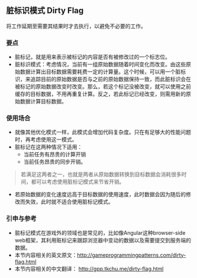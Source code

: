 ﻿## 脏标识模式 Dirty Flag

将工作延期至需要其结果时才去执行，以避免不必要的工作。

### 

### 要点

- 脏标记，就是用来表示被标记的内容是否有被修改过的一个标志位。
- 脏标识模式：考虑情况，当前有一组原始数据随着时间变化而改变。由这些原始数据计算出目标数据需要耗费一定的计算量。这个时候，可以用一个脏标识，来追踪目前的原始数据是否与之前的原始数据保持一致，而此脏标识会在被标记的原始数据改变时改变。那么，若这个标记没被改变，就可以使用之前缓存的目标数据，不用再重复计算。反之，若此标记已经改变，则需用新的原始数据计算目标数据。

### 

### 使用场合

- 就像其他优化模式一样，此模式会增加代码复杂度。只在有足够大的性能问题时，再考虑使用这一模式。
- 脏标记在这两种情况下适用：
  - 当前任务有昂贵的计算开销
  - 当前任务昂贵的同步开销。

> 若满足这两者之一，也就是两者从原始数据转换到目标数据会消耗很多时间，都可以考虑使用脏标记模式来节省开销。

- 若原始数据的变化速度远高于目标数据的使用速度，此时数据会因为随后的修改而失效，此时就不适合使用脏标记模式。

### 

### 引申与参考

- 脏标记模式在游戏外的领域也是常见的，比如像Angular这种browser-side web框架，其利用赃标记来跟踪浏览器中变动的数据以及需要提交到服务端的数据。
- 本节内容相关的英文原文：<http://gameprogrammingpatterns.com/dirty-flag.html>
- 本节内容相关的中文翻译： <http://gpp.tkchu.me/dirty-flag.html>
